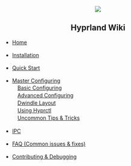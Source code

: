 <p align="center">
   <img src="https://raw.githubusercontent.com/vaxerski/Hyprland/main/assets/hyprland.png" />
   <br/>
   <h2 align="center"> Hyprland Wiki </h2>

   <ul type="disc">
      <li><a href="https://github.com/vaxerski/Hyprland/wiki">Home</a></li>
      <br/>
      <li><a href="https://github.com/vaxerski/Hyprland/wiki/Installation">Installation</a></li>
      <br/>
      <li><a href="https://github.com/vaxerski/Hyprland/wiki/Quick-start">Quick Start</a></li>
      <br/>
      <li><a href="https://github.com/vaxerski/Hyprland/wiki/Configuring-Hyprland">Master Configuring</a></li>
      <a>　</a><a href="https://github.com/vaxerski/Hyprland/wiki/Basic-Config">Basic Configuring</a><br/>
      <a>　</a><a href="https://github.com/vaxerski/Hyprland/wiki/Advanced-config">Advanced Configuring</a><br/>
      <a>　</a><a href="https://github.com/vaxerski/Hyprland/wiki/Dwindle-Layout">Dwindle Layout</a><br/>
      <a>　</a><a href="https://github.com/vaxerski/Hyprland/wiki/Using-hyprctl">Using Hyprctl</a><br/>
      <a>　</a><a href="https://github.com/vaxerski/Hyprland/wiki/Uncommon-tips-&-tricks">Uncommon Tips & Tricks</a><br/>
      <br/>
      <li><a href="https://github.com/vaxerski/Hyprland/wiki/IPC">IPC</a></li>
      <br/>
      <li><a href="https://github.com/vaxerski/Hyprland/wiki/FAQ">FAQ (Common issues & fixes)</a></li>
      <br/>
      <li><a href="https://github.com/vaxerski/Hyprland/wiki/Contributing-&-Debugging">Contributing & Debugging</a></li>
      <br/>

   </ul>
</p>

